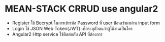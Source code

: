 # MEAN-STACK CRRUD use angular2
 - Register ใช้ Becrypt ในการเข้ารหัส Password ที่ user ป้อนเข้ามาผ่าน input form
 - Login ใช้ JSON Web Token(JWT) เพื่อระบุตัวตนว่าผู้ใช้งานเป็นใคร
 - Angular2 Http service ใช้ติดต่อกับ API ที่ต้องการ
